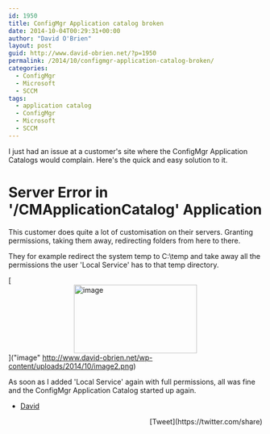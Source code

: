 ```yaml
---
id: 1950
title: ConfigMgr Application catalog broken
date: 2014-10-04T00:29:31+00:00
author: "David O'Brien"
layout: post
guid: http://www.david-obrien.net/?p=1950
permalink: /2014/10/configmgr-application-catalog-broken/
categories:
  - ConfigMgr
  - Microsoft
  - SCCM
tags:
  - application catalog
  - ConfigMgr
  - Microsoft
  - SCCM
---
```

I just had an issue at a customer's site where the ConfigMgr Application Catalogs would complain. Here's the quick and easy solution to it.

# Server Error in '/CMApplicationCatalog' Application

This customer does quite a lot of customisation on their servers. Granting permissions, taking them away, redirecting folders from here to there.

They for example redirect the system temp to C:\temp and take away all the permissions the user 'Local Service' has to that temp directory.

[<img style="background-image: none; float: none; padding-top: 0px; padding-left: 0px; margin-left: auto; display: block; padding-right: 0px; margin-right: auto; border: 0px;" title="image" src="http://www.david-obrien.net/wp-content/uploads/2014/10/image_thumb2.png" alt="image" width="244" height="136" border="0" />]("image" http://www.david-obrien.net/wp-content/uploads/2014/10/image2.png)

As soon as I added 'Local Service' again with full permissions, all was fine and the ConfigMgr Application Catalog started up again.

- [David](www.twitter.com/david_obrien) 

<div style="float: right; margin-left: 10px;">
  [Tweet](https://twitter.com/share)
</div>


